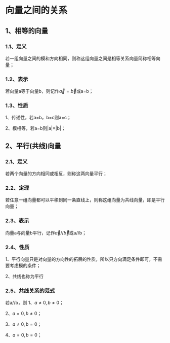 # 向量之间的关系

## 1、相等的向量
### 1.1、定义
若一组向量之间的模和方向相同，则称这组向量之间是相等关系向量简称相等向量；

### 1.2、表示
若向量a等于向量b，则记作$\vec a=\vec b$或a=b；

### 1.3、性质
1、传递性，若a=b，b=c则a=c；

2、模相等，若a=b则|a|=|b|；

## 2、平行(共线)向量
### 2.1、定义
若两个向量的方向相同或相反，则称这两向量平行；

### 2.2、定理
若任意一组向量都可以平移到同一条直线上，则称这组向量为共线向量，即是平行向量；

### 2.3、表示
向量a与向量b平行，记作$\vec a//\vec b$或a//b；

### 2.4、性质
1、平行向量只是对向量的方向性的拓展的性质，所以只方向满足条件即可，不需要考虑模的条件；

2、共线也称为平行

### 2.5、共线关系的范式
若a//b，则
1、$a\ne 0,b\ne 0$；

2、$a=0,b\ne 0$；

3、$a\ne 0,b=0$；

4、$a=0,b=0$；
